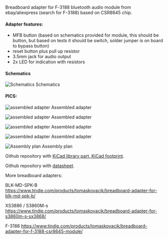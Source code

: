 Breadboard adapter for F-3188 bluetooth audio module from ebay/aliexpress (search for F-3188) based on CSR8645 chip.

#### Adapter features:

- MFB button (based on schematics provided for module, this should be button, but based on tests it should be switch, solder jumper is on board to bypass button)
- reset button plus pull up resistor
- 3.5mm jack for audio output
- 2x LED for indication with resistors

#### Schematics

![Schematics](https://raw.githubusercontent.com/tomaskovacik/hw/master/kicad/F-3188_CSR8645_breadbord_Adapter/pics/F-3188_CSR8645_breadbord_Assambly_plan.png "assembled adapter")
Schematics

#### PICS:
![assembled adapter](https://raw.githubusercontent.com/tomaskovacik/hw/master/kicad/F-3188_CSR8645_breadbord_Adapter/pics/20190524_180931.jpg "assembled adapter")
Assembled adapter

![assembled adapter](https://raw.githubusercontent.com/tomaskovacik/hw/master/kicad/F-3188_CSR8645_breadbord_Adapter/pics/20190524_180943.jpg "assembled adapter")
Assembled adapter

![assembled adapter](https://raw.githubusercontent.com/tomaskovacik/hw/master/kicad/F-3188_CSR8645_breadbord_Adapter/pics/20190524_180953.jpg "assembled adapter")
Assembled adapter

![assembled adapter](https://raw.githubusercontent.com/tomaskovacik/hw/master/kicad/F-3188_CSR8645_breadbord_Adapter/pics/20190524_181000.jpg "assembled adapter")
Assembled adapter

![Assembly plan](https://raw.githubusercontent.com/tomaskovacik/hw/master/kicad/F-3188_CSR8645_breadbord_Adapter/pics/F-3188_CSR8645_breadbord_Assambly_plan.png "Assembly plan")
Assembly plan

Github repository with [KiCad library part, KiCad footprint](https://github.com/tomaskovacik/kicad-library/).

Github repository with [datasheet](https://github.com/tomaskovacik/kicad-library/tree/master/library/datasheet/F-3188_CSR8645_bluetooth).

More breadboard adapters:

BLK-MD-SPK-B https://www.tindie.com/products/tomaskovacik/breadboard-adapter-for-blk-md-spk-b/

XS3886 / S3860M-s https://www.tindie.com/products/tomaskovacik/breadboard-adapter-for-s3860m-s-sx3868/

F-3188 https://www.tindie.com/products/tomaskovacik/breadboard-adapter-for-f-3188-csr8645-module/
